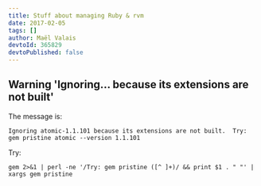 ```yaml
---
title: Stuff about managing Ruby & rvm
date: 2017-02-05
tags: []
author: Maël Valais
devtoId: 365829
devtoPublished: false
---
```


## Warning 'Ignoring... because its extensions are not built'

The message is:

    Ignoring atomic-1.1.101 because its extensions are not built.  Try: gem pristine atomic --version 1.1.101

Try:

    gem 2>&1 | perl -ne '/Try: gem pristine ([^ ]+)/ && print $1 . " "' | xargs gem pristine
